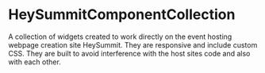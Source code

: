 # HeySummitComponentCollection
A collection of widgets created to work directly on the event hosting webpage creation site HeySummit. They are responsive and include custom CSS. They are built to avoid interference with the host sites code and also with each other.
